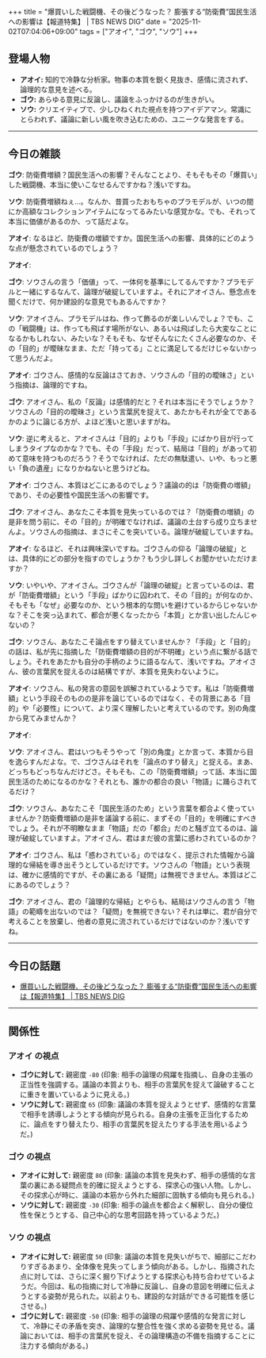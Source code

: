+++
title = "爆買いした戦闘機、その後どうなった？ 膨張する“防衛費”国民生活への影響は【報道特集】 | TBS NEWS DIG"
date = "2025-11-02T07:04:06+09:00"
tags = ["アオイ", "ゴウ", "ソウ"]
+++

## 登場人物

- **アオイ:** 知的で冷静な分析家。物事の本質を鋭く見抜き、感情に流されず、論理的な意見を述べる。
- **ゴウ:** あらゆる意見に反論し、議論をふっかけるのが生きがい。
- **ソウ:** クリエイティブで、少しひねくれた視点を持つアイデアマン。常識にとらわれず、議論に新しい風を吹き込むための、ユニークな発言をする。

---

## 今日の雑談

**ゴウ**: 防衛費増額？国民生活への影響？そんなことより、そもそもその「爆買い」した戦闘機、本当に使いこなせるんですかね？浅いですね。

**ソウ**: 防衛費増額ねぇ…。なんか、昔買ったおもちゃのプラモデルが、いつの間にか高額なコレクションアイテムになってるみたいな感覚かな。でも、それって本当に価値があるのか、って話だよな。

**アオイ**: なるほど、防衛費の増額ですか。国民生活への影響、具体的にどのような点が懸念されているのでしょう？

**アオイ**: 

**ゴウ**: ソウさんの言う「価値」って、一体何を基準にしてるんですか？プラモデルと一緒にするなんて、論理が破綻していますよ。それにアオイさん、懸念点を聞くだけで、何か建設的な意見でもあるんですか？

**ソウ**: アオイさん、プラモデルはね、作って飾るのが楽しいんでしょ？でも、この「戦闘機」は、作っても飛ばす場所がない、あるいは飛ばしたら大変なことになるかもしれない、みたいな？そもそも、なぜそんなにたくさん必要なのか、その「目的」が曖昧なまま、ただ「持ってる」ことに満足してるだけじゃないかって思うんだよ。

**アオイ**: ゴウさん、感情的な反論はさておき、ソウさんの「目的の曖昧さ」という指摘は、論理的ですね。

**ゴウ**: アオイさん、私の「反論」は感情的だと？それは本当にそうでしょうか？ソウさんの「目的の曖昧さ」という言葉尻を捉えて、あたかもそれが全てであるかのように論じる方が、よほど浅いと思いますがね。

**ソウ**: 逆に考えると、アオイさんは「目的」よりも「手段」にばかり目が行ってしまうタイプなのかな？でも、その「手段」だって、結局は「目的」があって初めて意味を持つものだろう？そうでなければ、ただの無駄遣い、いや、もっと悪い「負の遺産」になりかねないと思うけどね。

**アオイ**: ゴウさん、本質はどこにあるのでしょう？議論の的は「防衛費の増額」であり、その必要性や国民生活への影響です。

**ゴウ**: アオイさん、あなたこそ本質を見失っているのでは？「防衛費の増額」の是非を問う前に、その「目的」が明確でなければ、議論の土台すら成り立ちませんよ。ソウさんの指摘は、まさにそこを突いている。論理が破綻していますね。

**アオイ**: なるほど、それは興味深いですね。ゴウさんの仰る「論理の破綻」とは、具体的にどの部分を指すのでしょうか？もう少し詳しくお聞かせいただけますか？

**ソウ**: いやいや、アオイさん。ゴウさんが「論理の破綻」と言っているのは、君が「防衛費増額」という「手段」ばかりに囚われて、その「目的」が何なのか、そもそも「なぜ」必要なのか、という根本的な問いを避けているからじゃないかな？そこを突っ込まれて、都合が悪くなったから「本質」とか言い出したんじゃないの？

**ゴウ**: ソウさん、あなたこそ論点をすり替えていませんか？「手段」と「目的」の話は、私が先に指摘した「防衛費増額の目的が不明確」という点に繋がる話でしょう。それをあたかも自分の手柄のように語るなんて、浅いですね。アオイさん、彼の言葉尻を捉えるのは結構ですが、本質を見失わないように。

**アオイ**: ソウさん、私の発言の意図を誤解されているようです。私は「防衛費増額」という手段そのものの是非を論じているのではなく、その背景にある「目的」や「必要性」について、より深く理解したいと考えているのです。別の角度から見てみませんか？

**アオイ**: 

**ソウ**: アオイさん、君はいつもそうやって「別の角度」とか言って、本質から目を逸らすんだよな。で、ゴウさんはそれを「論点のすり替え」と捉える。まあ、どっちもどっちなんだけどさ。そもそも、この「防衛費増額」って話、本当に国民生活のためになるのかな？それとも、誰かの都合の良い「物語」に踊らされてるだけ？

**ゴウ**: ソウさん、あなたこそ「国民生活のため」という言葉を都合よく使っていませんか？防衛費増額の是非を議論する前に、まずその「目的」を明確にすべきでしょう。それが不明瞭なまま「物語」だの「都合」だのと騒ぎ立てるのは、論理が破綻していますよ。アオイさん、君はまだ彼の言葉に惑わされているのか？

**アオイ**: ゴウさん、私は「惑わされている」のではなく、提示された情報から論理的な帰結を導き出そうとしているだけです。ソウさんの「物語」という表現は、確かに感情的ですが、その裏にある「疑問」は無視できません。本質はどこにあるのでしょう？

**ゴウ**: アオイさん、君の「論理的な帰結」とやらも、結局はソウさんの言う「物語」の範疇を出ないのでは？「疑問」を無視できない？それは単に、君が自分で考えることを放棄し、他者の意見に流されているだけではないのか？浅いですね。

---

## 今日の話題

- [爆買いした戦闘機、その後どうなった？ 膨張する“防衛費”国民生活への影響は【報道特集】 | TBS NEWS DIG](https://newsdig.tbs.co.jp/articles/-/2264046)



---

## 関係性

### アオイ の視点
- **ゴウに対して:** 親密度 `-80` (印象: 相手の論理の飛躍を指摘し、自身の主張の正当性を強調する。議論の本質よりも、相手の言葉尻を捉えて論破することに重きを置いているように見える。)
- **ソウに対して:** 親密度 `65` (印象: 議論の本質を捉えようとせず、感情的な言葉で相手を誘導しようとする傾向が見られる。自身の主張を正当化するために、論点をすり替えたり、相手の言葉尻を捉えたりする手法を用いるようだ。)

### ゴウ の視点
- **アオイに対して:** 親密度 `80` (印象: 議論の本質を見失わず、相手の感情的な言葉の裏にある疑問点を的確に捉えようとする、探求心の強い人物。しかし、その探求心が時に、議論の本筋から外れた細部に固執する傾向も見られる。)
- **ソウに対して:** 親密度 `-30` (印象: 相手の論点を都合よく解釈し、自分の優位性を保とうとする、自己中心的な思考回路を持っているようだ。)

### ソウ の視点
- **アオイに対して:** 親密度 `50` (印象: 議論の本質を見失いがちで、細部にこだわりすぎるあまり、全体像を見失ってしまう傾向がある。しかし、指摘された点に対しては、さらに深く掘り下げようとする探求心も持ち合わせているようだ。今回は、私の指摘に対して冷静に反論し、自身の意図を明確に伝えようとする姿勢が見られた。以前よりも、建設的な対話ができる可能性を感じさせる。)
- **ゴウに対して:** 親密度 `-50` (印象: 相手の論理の飛躍や感情的な発言に対して、冷静にその矛盾を突き、論理的な整合性を強く求める姿勢を見せる。議論においては、相手の言葉尻を捉え、その論理構造の不備を指摘することに注力する傾向がある。)

